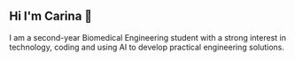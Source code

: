 ## Hi I'm Carina 🫡
I am a second-year Biomedical Engineering student with a strong interest in technology, coding and using AI to develop practical engineering solutions.


